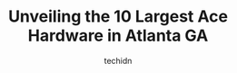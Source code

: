 ---
layout: ampstory
image: https://i0.wp.com/www.depkes.org/wp-content/uploads/2023/06/ace-hardware-0-in-atlanta-ga-1685965162.jpeg?resize=640,853
author: techidn
featured: false
description: Discover the impressive array of Ace Hardware options in Atlanta GA, where you can find 10 of the largest Ace Hardware establishments in the area. From renowned classics to hidden gems, Atla
title: Unveiling the 10 Largest Ace Hardware in Atlanta GA
cover:
   title: Unveiling the 10 Largest Ace Hardware in Atlanta GA
   subtitle: Rickpate
   background: https://www.depkes.org/wp-content/uploads/2023/06/ace-hardware-0-in-atlanta-ga-1685965162.jpeg

pages: 
 - layout: thirds
   top: <h1>#1 West End Ace Hardware</h1>
   bottom: "<p>This hardware store is the best - the staff is always super helpful and friendly. As a young woman I never feel like theyre not taking me seriously, which can happen a</p>"
   background: https://www.depkes.org/wp-content/uploads/2023/06/ace-hardware-1-in-atlanta-ga-1685965162.jpeg
   backgroundblur: true
 - layout: thirds
   top: <h1>#2 East Point Ace Hardware</h1>
   bottom: "<p>1733 Washington Rd, East Point, GA 30344, United States</p>"
   background: https://www.depkes.org/wp-content/uploads/2023/06/ace-hardware-2-in-atlanta-ga-1685965163.jpeg
   cta:
      link: https://www.depkes.org/blog/unveiling-the-10-largest-ace-hardware-in-atlanta-ga/
      text: Unveiling the 10 Largest Ace Hardware in Atlanta GA
 - layout: thirds
   top: <h1>#3 Bates Ace Hardware</h1>
   bottom: "<p>1709 Howell Mill Rd NW, Atlanta, GA 30318, United States</p>"
   background: https://www.depkes.org/wp-content/uploads/2023/06/ace-hardware-3-in-atlanta-ga-1685965164.jpeg
   cta:
      link: https://www.depkes.org/blog/unveiling-the-10-largest-ace-hardware-in-atlanta-ga/
      text: Unveiling the 10 Largest Ace Hardware in Atlanta GA
 - layout: thirds
   top: <h1>#4 Intown Ace Hardware</h1>
   bottom: "<p>854 North Highland Avenue Northeast, Atlanta, GA 30306, United States</p>"
   background: https://images.unsplash.com/photo-1522441815192-d9f04eb0615c?ixlib=rb-4.0.3&ixid=MnwxMjA3fDB8MHxwaG90by1wYWdlfHx8fGVufDB8fHx8&auto=format&fit=crop&w=640&h=853&q=80
   cta:
      link: https://www.depkes.org/blog/unveiling-the-10-largest-ace-hardware-in-atlanta-ga/
      text: Unveiling the 10 Largest Ace Hardware in Atlanta GA
 - layout: thirds
   top: <h1>#5 Chamblee Ace Hardware</h1>
   bottom: "<p>5446 Peachtree Blvd, Chamblee, GA 30341, United States</p>"
   background: https://images.unsplash.com/photo-1557672172-298e090bd0f1?ixlib=rb-4.0.3&ixid=MnwxMjA3fDB8MHxwaG90by1wYWdlfHx8fGVufDB8fHx8&auto=format&fit=crop&w=640&h=853&q=80
   cta:
      link: https://www.depkes.org/blog/unveiling-the-10-largest-ace-hardware-in-atlanta-ga/
      text: Unveiling the 10 Largest Ace Hardware in Atlanta GA
 - layout: thirds
   top: <h1>#6 Sheps Midtown Ace</h1>
   bottom: "<p>860 Juniper St NE, Atlanta, GA 30308, United States</p>"
   background: https://images.unsplash.com/photo-1533998839656-76f5e4b2bccb?ixlib=rb-4.0.3&ixid=MnwxMjA3fDB8MHxwaG90by1wYWdlfHx8fGVufDB8fHx8&auto=format&fit=crop&w=640&h=853&q=80
   cta:
      link: https://www.depkes.org/blog/unveiling-the-10-largest-ace-hardware-in-atlanta-ga/
      text: Unveiling the 10 Largest Ace Hardware in Atlanta GA
 - layout: thirds
   top: <h1>#7 Sheps Grant Park Ace Hardware</h1>
   bottom: "<p>519 Memorial Dr SE ste A1, Atlanta, GA 30312, United States</p>"
   background: https://images.unsplash.com/photo-1484589065579-248aad0d8b13?ixlib=rb-4.0.3&ixid=MnwxMjA3fDB8MHxwaG90by1wYWdlfHx8fGVufDB8fHx8&auto=format&fit=crop&w=640&h=853&q=80
   cta:
      link: https://www.depkes.org/blog/unveiling-the-10-largest-ace-hardware-in-atlanta-ga/
      text: Unveiling the 10 Largest Ace Hardware in Atlanta GA
 - layout: thirds
   middle: Continue reading...
   background: https://images.unsplash.com/photo-1595364397663-fca4f075d796?ixlib=rb-4.0.3&ixid=MnwxMjA3fDB8MHxwaG90by1wYWdlfHx8fGVufDB8fHx8&auto=format&fit=crop&w=640&h=853&q=80
   cta:
      link: https://www.depkes.org/blog/unveiling-the-10-largest-ace-hardware-in-atlanta-ga/
      text: Unveiling the 10 Largest Ace Hardware in Atlanta GA
      
---